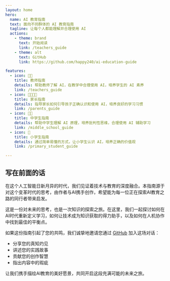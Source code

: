 ```yaml
---
layout: home
hero:
  name: AI 教育指南
  text: 面向不同群体的 AI 教育指南
  tagline: 让每个人都能理解并合理使用 AI
  actions:
    - theme: brand
      text: 开始阅读
      link: /teachers_guide
    - theme: alt
      text: GitHub
      link: https://github.com/happy240/ai-education-guide

features:
  - icon: 👨‍🏫
    title: 教师指南
    details: 帮助教师了解 AI，在教学中合理使用 AI，培养学生的 AI 素养
    link: /teachers_guide
  - icon: 👨‍👩‍👧‍👦
    title: 家长指南
    details: 指导家长如何引导孩子正确认识和使用 AI，培养良好的学习习惯
    link: /parents_guide
  - icon: 👨‍🎓
    title: 中学生指南
    details: 帮助中学生理解 AI 原理，培养批判性思维，合理使用 AI 辅助学习
    link: /middle_school_guide
  - icon: 👶
    title: 小学生指南
    details: 通过简单易懂的方式，让小学生认识 AI，培养正确的价值观
    link: /primary_student_guide 

---
```


## 写在前面的话

在这个人工智能日新月异的时代，我们见证着技术与教育的深度融合。本指南源于对这个变革时代的思考，由作者与AI携手创作，希望能为每一位正在探索AI教育之路的同行者带来启发。

这是一份对未来的思考，也是一次知识的探索之旅。在这里，我们一起探讨如何在AI时代重新定义学习，如何让技术成为知识获取的得力助手，以及如何在人机协作中找到最佳的平衡点。

如果这份指南引起了您的共鸣，我们诚挚地邀请您通过 [GitHub](https://github.com/happy240/ai-education-guide) 加入这场对话：
- 分享您的真知灼见
- 讲述您的实践故事
- 贡献您的创作智慧
- 指出内容中的瑕疵

让我们携手描绘AI教育的美好愿景，共同开启这段充满可能的未来之旅。 